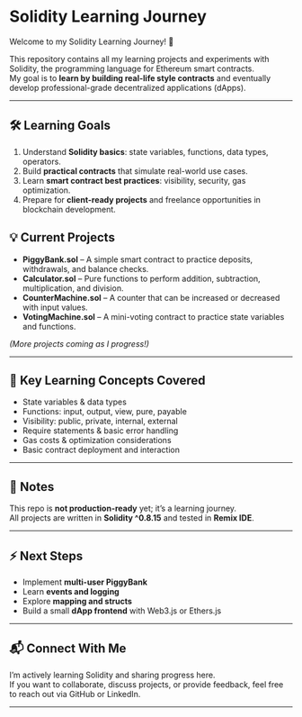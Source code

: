 # Solidity Learning Journey

Welcome to my Solidity Learning Journey! 🚀

This repository contains all my learning projects and experiments with Solidity, the programming language for Ethereum smart contracts.  
My goal is to **learn by building real-life style contracts** and eventually develop professional-grade decentralized applications (dApps).

---

## 🛠️ Learning Goals

1. Understand **Solidity basics**: state variables, functions, data types, operators.  
2. Build **practical contracts** that simulate real-world use cases.  
3. Learn **smart contract best practices**: visibility, security, gas optimization.  
4. Prepare for **client-ready projects** and freelance opportunities in blockchain development.  



## 💡 Current Projects

- **PiggyBank.sol** – A simple smart contract to practice deposits, withdrawals, and balance checks.  
- **Calculator.sol** – Pure functions to perform addition, subtraction, multiplication, and division.  
- **CounterMachine.sol** – A counter that can be increased or decreased with input values.  
- **VotingMachine.sol** – A mini-voting contract to practice state variables and functions.

*(More projects coming as I progress!)*

---

## 🔑 Key Learning Concepts Covered

- State variables & data types  
- Functions: input, output, view, pure, payable  
- Visibility: public, private, internal, external  
- Require statements & basic error handling  
- Gas costs & optimization considerations  
- Basic contract deployment and interaction  

---

## 📌 Notes

This repo is **not production-ready** yet; it’s a learning journey.  
All projects are written in **Solidity ^0.8.15** and tested in **Remix IDE**.

---

## ⚡ Next Steps

- Implement **multi-user PiggyBank**  
- Learn **events and logging**  
- Explore **mapping and structs**  
- Build a small **dApp frontend** with Web3.js or Ethers.js  

---

## 📬 Connect With Me

I’m actively learning Solidity and sharing progress here.  
If you want to collaborate, discuss projects, or provide feedback, feel free to reach out via GitHub or LinkedIn.

---

